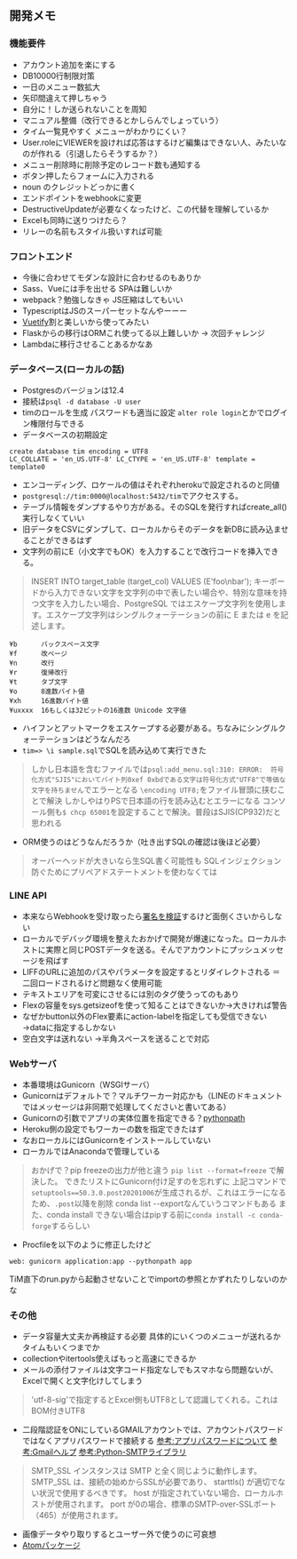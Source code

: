 
## 開発メモ

### 機能要件
- アカウント追加を楽にする
- DB10000行制限対策
- 一日のメニュー数拡大
- 矢印間違えて押しちゃう
- 自分に！しか送られないことを周知
- マニュアル整備（改行できるとかしらんでしょっていう）
- タイム一覧見やすく メニューがわかりにくい？
- User.roleにVIEWERを設ければ応答はするけど編集はできない人、みたいなのが作れる（引退したらそうするか？）
- メニュー削除時に削除予定のレコード数も通知する
- ボタン押したらフォームに入力される
- noun のクレジットどっかに書く
- エンドポイントをwebhookに変更
- DestructiveUpdateが必要なくなったけど、この代替を理解しているか
- Excelも同時に送りつけたら？
- リレーの名前もスタイル扱いすれば可能


### フロントエンド
- 今後に合わせてモダンな設計に合わせるのもありか
- Sass、Vueには手を出せる SPAは難しいか
- webpack？勉強しなきゃ JS圧縮はしてもいい
- TypescriptはJSのスーパーセットなんやーーー
- [Vuetify](https://vuetifyjs.com/en/)割と美しいから使ってみたい
- Flaskからの移行はORMこれ使ってる以上難しいか → 次回チャレンジ
- Lambdaに移行させることあるかなあ

### データベース(ローカルの話)
- Postgresのバージョンは12.4
- 接続は`psql -d database -U user `
- timのロールを生成 パスワードも適当に設定 `alter role login`とかでログイン権限付与できる
- データベースの初期設定
```
create database tim encoding = UTF8
LC_COLLATE = 'en_US.UTF-8' LC_CTYPE = 'en_US.UTF-8' template = template0
```
- エンコーディング、ロケールの値はそれぞれherokuで設定されるのと同値
- `postgresql://tim:0000@localhost:5432/tim`でアクセスする。
- テーブル情報をダンプするやり方がある。そのSQLを発行すればcreate_all()実行しなくていい
- 旧データをCSVにダンプして、ローカルからそのデータを新DBに読み込ませることができるはず
- 文字列の前にE（小文字でもOK）を入力することで改行コードを挿入できる。
> INSERT INTO target_table (target_col) VALUES (E'foo\nbar');
> キーボードから入力できない文字を文字列の中で表したい場合や、特別な意味を持つ文字を入力したい場合、PostgreSQL ではエスケープ文字列を使用します。エスケープ文字列はシングルクォーテーションの前に E または e を記述します。
```
¥b      バックスペース文字
¥f      改ページ
¥n      改行
¥r      復帰改行
¥t      タブ文字
¥o      8進数バイト値
¥xh     16進数バイト値
¥uxxxx  16もしくは32ビットの16進数 Unicode 文字値
```

- ハイフンとアットマークをエスケープする必要がある。ちなみにシングルクォーテーションはどうなんだろ
- `tim=> \i sample.sql`でSQLを読み込めて実行できた
> しかし日本語を含むファイルでは`psql:add_menu.sql:310: ERROR:  符号化方式"SJIS"においてバイト列0xef 0xbdである文字は符号化方式"UTF8"で等価な文字を持ちません`でエラーとなる
> `\encoding UTF8;`をファイル冒頭に挟むことで解決
> しかしやはりPSで日本語の行を読み込むとエラーになる
> コンソール側も`$ chcp 65001`を設定することで解決。普段はSJIS(CP932)だと思われる

- ORM使うのはどうなんだろうか（吐き出すSQLの確認は後ほど必要）
> オーバーヘッドが大きいなら生SQL書く可能性も
> SQLインジェクション防ぐためにプリペアドステートメントを使わなくては


### LINE API
- 本来ならWebhookを受け取ったら[署名を検証](https://developers.line.biz/ja/reference/messaging-api/#signature-validation)するけど面倒くさいからしない
- ローカルでデバッグ環境を整えたおかげで開発が爆速になった。ローカルホストに実際と同じPOSTデータを送る。そんでアカウントにプッシュメッセージを飛ばす
- LIFFのURLに追加のパスやパラメータを設定するとリダイレクトされる ＝ 二回ロードされるけど問題なく使用可能
- テキストエリアを可変にさせるには別のタグ使うってのもあり
- Flexの容量をsys.getsizeofを使って知ることはできないか→大きければ警告
- なぜかbutton以外のFlex要素にaction-labelを指定しても受信できない→dataに指定するしかない
- 空白文字は送れない →半角スペースを送ることで対応


### Webサーバ
- 本番環境はGunicorn（WSGIサーバ）
- Gunicornはデフォルトで？マルチワーカー対応かも（LINEのドキュメントではメッセージは非同期で処理してくださいと書いてある）
- Gunicornの引数でアプリの実体位置を指定できる？[pythonpath](https://docs.gunicorn.org/en/latest/settings.html#pythonpath)
- Heroku側の設定でもワーカーの数を指定できたはず
- なおローカルにはGunicornをインストールしていない
- ローカルではAnacondaで管理している
> おかげで？pip freezeの出力が他と違う
> `pip list --format=freeze` で解決した。
> できたリストにGunicorn付け足すのを忘れずに
> 上記コマンドで`setuptools==50.3.0.post20201006`が生成されるが、これはエラーになるため、`.post`以降を削除
> conda list --exportなんていうコマンドもある
> また、conda install できない場合はpipする前に`conda install -c conda-forge`するらしい

- Procfileを以下のように修正したけど
```
web: gunicorn application:app --pythonpath app
```
TiM直下のrun.pyから起動させないことでimportの参照とかずれたりしないのかな


### その他
- データ容量大丈夫か再検証する必要 具体的にいくつのメニューが送れるか タイムもいくつまでか
- collectionやitertools使えばもっと高速にできるか
- メールの添付ファイルは文字コード指定なしでもスマホなら問題ないが、Excelで開くと文字化けしてしまう
> 'utf-8-sig'で指定するとExcel側もUTF8として認識してくれる。これはBOM付きUTF8

- 二段階認証をONにしているGMAILアカウントでは、アカウントパスワードではなくアプリパスワードで接続する
[参考:アプリパスワードについて](https://gammasoft.jp/support/prepare-gmail-account/)
[参考:Gmailヘルプ](https://support.google.com/mail/answer/7126229?hl=ja)
[参考:Python-SMTPライブラリ](https://docs.python.org/ja/3/library/smtplib.html)
> SMTP_SSL インスタンスは SMTP と全く同じように動作します。SMTP_SSL は、接続の始めからSSLが必要であり、 starttls() が適切でない状況で使用するべきです。 host が指定されていない場合、ローカルホストが使用されます。 port が0の場合、標準のSMTP-over-SSLポート（465）が使用されます。

- 画像データやり取りするとユーザー外で使うのに可哀想
- [Atomパッケージ](https://complesso.jp/593/)
